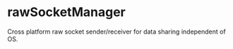 rawSocketManager
================

Cross platform raw socket sender/receiver for data sharing independent of OS.